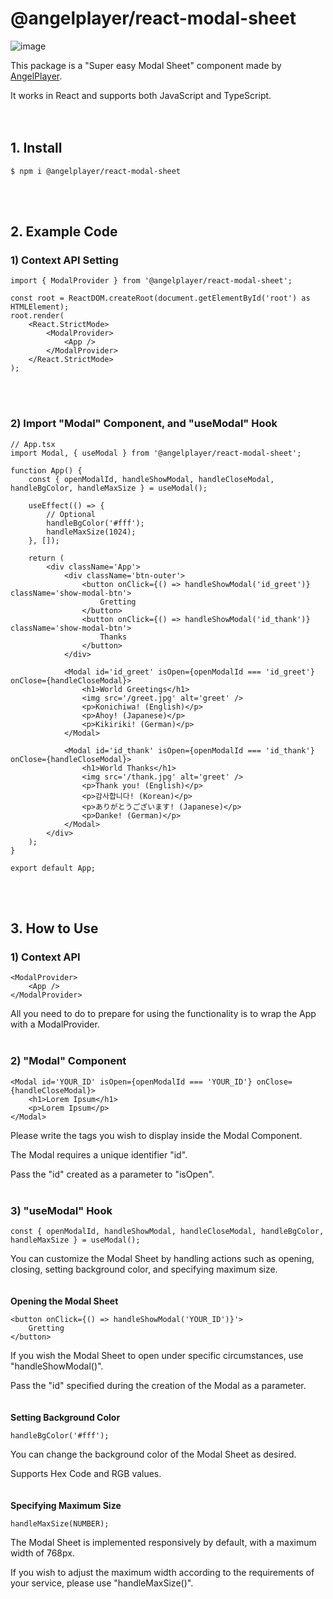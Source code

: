 # @angelplayer/react-modal-sheet

![image](https://github.com/user-attachments/assets/9494bfdf-5f98-43f3-bc40-a6c6cddd5473)

This package is a "Super easy Modal Sheet" component made by [AngelPlayer](https://github.com/ssh5212/npm-react-modal-sheet).

It works in React and supports both JavaScript and TypeScript.
<br/><br/><br/>

## 1. Install

```
$ npm i @angelplayer/react-modal-sheet
```

<br/><br/>

## 2. Example Code

### 1) Context API Setting

```tsx
import { ModalProvider } from '@angelplayer/react-modal-sheet';

const root = ReactDOM.createRoot(document.getElementById('root') as HTMLElement);
root.render(
    <React.StrictMode>
        <ModalProvider>
            <App />
        </ModalProvider>
    </React.StrictMode>
);
```

<br/><br/>

### 2) Import "Modal" Component, and "useModal" Hook

```tsx
// App.tsx
import Modal, { useModal } from '@angelplayer/react-modal-sheet';

function App() {
    const { openModalId, handleShowModal, handleCloseModal, handleBgColor, handleMaxSize } = useModal();

    useEffect(() => {
        // Optional
        handleBgColor('#fff');
        handleMaxSize(1024);
    }, []);

    return (
        <div className='App'>
            <div className='btn-outer'>
                <button onClick={() => handleShowModal('id_greet')} className='show-modal-btn'>
                    Gretting
                </button>
                <button onClick={() => handleShowModal('id_thank')} className='show-modal-btn'>
                    Thanks
                </button>
            </div>

            <Modal id='id_greet' isOpen={openModalId === 'id_greet'} onClose={handleCloseModal}>
                <h1>World Greetings</h1>
                <img src='/greet.jpg' alt='greet' />
                <p>Konichiwa! (English)</p>
                <p>Ahoy! (Japanese)</p>
                <p>Kikiriki! (German)</p>
            </Modal>

            <Modal id='id_thank' isOpen={openModalId === 'id_thank'} onClose={handleCloseModal}>
                <h1>World Thanks</h1>
                <img src='/thank.jpg' alt='greet' />
                <p>Thank you! (English)</p>
                <p>감사합니다! (Korean)</p>
                <p>ありがとうございます! (Japanese)</p>
                <p>Danke! (German)</p>
            </Modal>
        </div>
    );
}

export default App;
```

<br/><br/>

## 3. How to Use

### 1) Context API

```tsx
<ModalProvider>
    <App />
</ModalProvider>
```

All you need to do to prepare for using the functionality is to wrap the App with a ModalProvider.
<br/><br/>

### 2) "Modal" Component

```tsx
<Modal id='YOUR_ID' isOpen={openModalId === 'YOUR_ID'} onClose={handleCloseModal}>
    <h1>Lorem Ipsum</h1>
    <p>Lorem Ipsum</p>
</Modal>
```

Please write the tags you wish to display inside the Modal Component.

The Modal requires a unique identifier "id".

Pass the "id" created as a parameter to "isOpen".
<br/><br/>

### 3) "useModal" Hook

```tsx
const { openModalId, handleShowModal, handleCloseModal, handleBgColor, handleMaxSize } = useModal();
```

You can customize the Modal Sheet by handling actions such as opening, closing, setting background color, and specifying maximum size.
<br/><br/><br/>
<b>Opening the Modal Sheet</b>

```tsx
<button onClick={() => handleShowModal('YOUR_ID')}'>
    Gretting
</button>
```

If you wish the Modal Sheet to open under specific circumstances, use "handleShowModal()".

Pass the "id" specified during the creation of the Modal as a parameter.
<br/><br/><br/>
<b>Setting Background Color</b>

```tsx
handleBgColor('#fff');
```

You can change the background color of the Modal Sheet as desired.

Supports Hex Code and RGB values.
<br/><br/><br/>
<b>Specifying Maximum Size</b>

```tsx
handleMaxSize(NUMBER);
```

The Modal Sheet is implemented responsively by default, with a maximum width of 768px.

If you wish to adjust the maximum width according to the requirements of your service, please use "handleMaxSize()".
